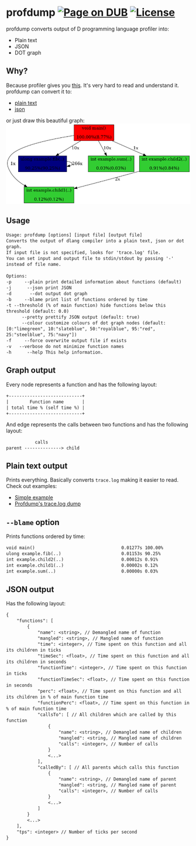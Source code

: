 profdump [![Page on DUB](https://img.shields.io/dub/v/profdump.svg)](http://code.dlang.org/packages/profdump) [![License](https://img.shields.io/dub/l/profdump.svg)](https://github.com/ohdatboi/profdump/blob/master/LICENSE)
=============
profdump converts output of D programming language profiler into:
- Plain text
- JSON
- DOT graph

## Why?
Because profiler gives you [this](./example/simple.log). It's very hard to read and understand it.
profdump can convert it to:
- [plain text](./example/sample/simple.txt)
- [json](./example/sample/simple.json)

or just draw this beautiful graph:
![simple graph](./example/example.png?raw=true)

## Usage
```
Usage: profdump [options] [input file] [output file]
Converts the output of dlang compiler into a plain text, json or dot graph.
If input file is not specified, looks for 'trace.log' file.
You can set input and output file to stdin/stdout by passing '-' instead of file name.

Options:
-p     --plain print detailed information about functions (default)
-j      --json print JSON
-d       --dot output dot graph
-b     --blame print list of functions ordered by time
-t --threshold (% of main function) hide functions below this threshold (default: 0.0)
      --pretty prettify JSON output (default: true)
      --colour customize colours of dot graph nodes (default: [0:"limegreen", 10:"slateblue", 50:"royalblue", 95:"red", 25:"steelblue", 75:"navy"])
-f     --force overwrite output file if exists
-v   --verbose do not minimize function names
-h      --help This help information.
```

## Graph output
Every node represents a function and has the following layout:
```
+----------------------------+
|        Function name       |
| total time % (self time %) |
+----------------------------+
```

And edge represents the calls between two functions and has the following layout:
```
           calls
parent --------------> child

```

## Plain text output
Prints everything. Basically converts `trace.log` making it easier to read.
Check out examples:
- [Simple example](./example/sample/simple.txt)
- [Profdump's trace.log dump](./example/simple/profdump.txt)

## `--blame` option
Prints functions ordered by time:
```
void main()                             	0.01277s 100.00%
ulong example.fib(..)                   	0.01153s 90.25%
int example.child2(..)                  	0.00012s 0.91%
int example.child1(..)                  	0.00002s 0.12%
int example.sum(..)                     	0.00000s 0.03%
```

## JSON output
Has the following layout:
```
{
	"functions": [
		{
			"name": <string>, // Demangled name of function
			"mangled": <string>, // Mangled name of function
			"time": <integer>, // Time spent on this function and all its children in ticks
			"timeSec": <float>, // Time spent on this function and all its children in seconds
			"functionTime": <integer>, // Time spent on this function in ticks
			"functionTimeSec": <float>, // Time spent on this function in seconds
			"perc": <float>, // Time spent on this function and all its children in % of main function time
			"functionPerc": <float>, // Time spent on this function in % of main function time
			"callsTo": [ // All children which are called by this function
				{
					"name": <string>, // Demangled name of children
					"mangled": <string, // Mangled name of children
					"calls": <integer>, // Number of calls
				}
				<...>
			],
			"calledBy": [ // All parents which calls this function
				{
					"name": <string>, // Demangled name of parent
					"mangled": <string, // Mangled name of parent
					"calls": <integer>, // Number of calls
				}
				<...>
			]
		}
		<...>
	],
	"tps": <integer> // Number of ticks per second
}

```
